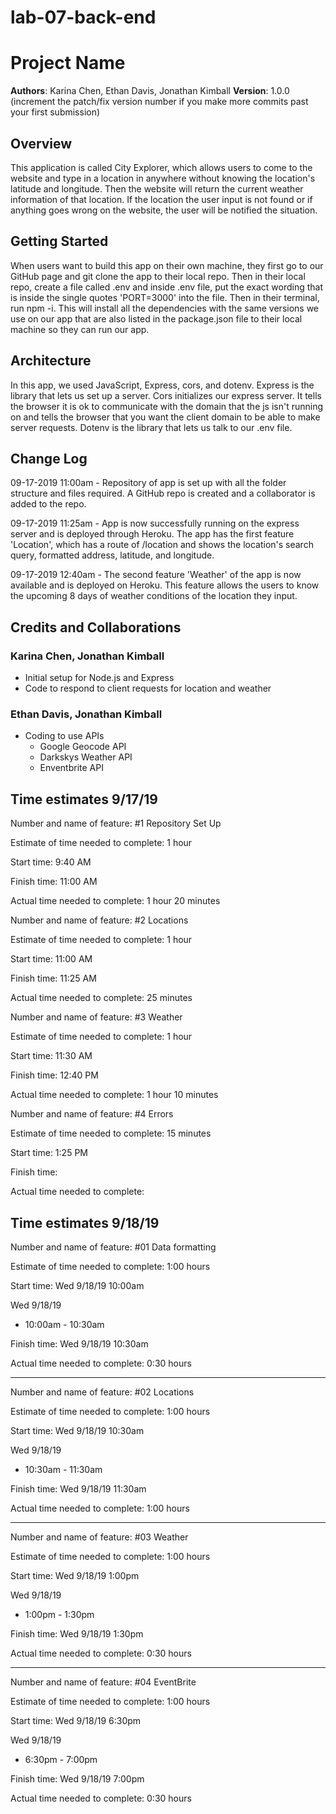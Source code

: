 # lab-07-back-end

# Project Name

**Authors**: Karina Chen, Ethan Davis, Jonathan Kimball
**Version**: 1.0.0 (increment the patch/fix version number if you make more commits past your first submission)

## Overview
This application is called City Explorer, which allows users to come to the website and type in a location in anywhere without knowing the location's latitude and longitude. Then the website will return the current weather information of that location. If the location the user input is not found or if anything goes wrong on the website, the user will be notified the situation.  

## Getting Started
When users want to build this app on their own machine, they first go to our GitHub page and git clone the app to their local repo. Then in their local repo, create a file called .env and inside .env file, put the exact wording that is inside the single quotes 'PORT=3000' into the file. Then in their terminal, run npm -i. This will install all the dependencies with the same versions we use on our app that are also listed in the package.json file to their local machine so they can run our app.

## Architecture
In this app, we used JavaScript, Express, cors, and dotenv. Express is the library that lets us set up a server. Cors initializes our express server. It tells the browser it is ok to communicate with the domain that the js isn't running on and tells the browser that you want the client domain to be able to make server requests. Dotenv is the library that lets us talk to our .env file. 

## Change Log
09-17-2019 11:00am - Repository of app is set up with all the folder structure and files required. A GitHub repo is created and a collaborator is added to the repo. 

09-17-2019 11:25am - App is now successfully running on the express server and is deployed through Heroku. The app has the first feature 'Location', which has a route of /location and shows the location's search query, formatted address, latitude, and longitude.

09-17-2019 12:40am - The second feature 'Weather' of the app is now available and is deployed on Heroku. This feature allows the users to know the upcoming 8 days of weather conditions of the location they input.

## Credits and Collaborations
<!-- Give credit (and a link) to other people or resources that helped you build this application. -->

### Karina Chen, Jonathan Kimball

- Initial setup for Node.js and Express
- Code to respond to client requests for location and weather

### Ethan Davis, Jonathan Kimball

- Coding to use APIs
  - Google Geocode API
  - Darkskys Weather API
  - Enventbrite API

## Time estimates 9/17/19

Number and name of feature: #1 Repository Set Up

Estimate of time needed to complete: 1 hour

Start time: 9:40 AM

Finish time: 11:00 AM

Actual time needed to complete: 1 hour 20 minutes



Number and name of feature: #2 Locations

Estimate of time needed to complete: 1 hour

Start time: 11:00 AM

Finish time: 11:25 AM

Actual time needed to complete: 25 minutes



Number and name of feature: #3 Weather

Estimate of time needed to complete: 1 hour

Start time: 11:30 AM

Finish time: 12:40 PM

Actual time needed to complete: 1 hour 10 minutes



Number and name of feature: #4 Errors

Estimate of time needed to complete: 15 minutes

Start time: 1:25 PM

Finish time: 

Actual time needed to complete: 

## Time estimates 9/18/19

Number and name of feature: #01 Data formatting

Estimate of time needed to complete: 1:00 hours

Start time: Wed 9/18/19 10:00am

Wed 9/18/19
  - 10:00am - 10:30am

Finish time: Wed 9/18/19 10:30am

Actual time needed to complete: 0:30 hours

---

Number and name of feature: #02 Locations

Estimate of time needed to complete: 1:00 hours

Start time: Wed 9/18/19 10:30am

Wed 9/18/19
  - 10:30am - 11:30am

Finish time: Wed 9/18/19 11:30am

Actual time needed to complete: 1:00 hours

---

Number and name of feature: #03 Weather

Estimate of time needed to complete: 1:00 hours

Start time: Wed 9/18/19 1:00pm

Wed 9/18/19
  - 1:00pm - 1:30pm

Finish time: Wed 9/18/19 1:30pm

Actual time needed to complete: 0:30 hours

---

Number and name of feature: #04 EventBrite

Estimate of time needed to complete: 1:00 hours

Start time: Wed 9/18/19 6:30pm

Wed 9/18/19
  - 6:30pm - 7:00pm

Finish time: Wed 9/18/19 7:00pm

Actual time needed to complete: 0:30 hours
